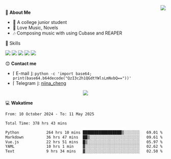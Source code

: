 <a href="#">
    <img align="right" src="https://github-readme-stats-tau-lilac-25.vercel.app/api?username=irorange27&count_private=true&show_icons=true&theme=transparent" />
</a>

💭 **About Me**

- 🏫 A college junior student
- 🍕 Love Music, Novels
- 🎶 Composing music with using Cubase and REAPER


🚀 Skills

![](https://img.shields.io/badge/-python-3e74a2?style=for-the-badge&logo=Python&logoColor=fff
)
![](https://img.shields.io/badge/-javascript-f0db4f?style=for-the-badge&logo=JavaScript&logoColor=fff
)
![](https://img.shields.io/badge/-vue3-41b883?style=for-the-badge&logo=Vue.js&logoColor=fff
)
![](https://img.shields.io/badge/-docker-2496ed?style=for-the-badge&logo=Docker&logoColor=fff
)
![](https://img.shields.io/badge/-linux-000000?style=for-the-badge&logo=Linux&logoColor=fff&color=000
)

😊 **Contact me**

- ⌈ E-mail ⌋: `python -c 'import base64; print(base64.b64decode("QzI3c2h1QGdtYWlsLmNvbQ=="))'`
- ⌈ Telegram ⌋: [niina_cheng](https://t.me/niina_cheng)

</p>
    <p align="center">
    <img src="https://profile-counter.glitch.me/{irorange27}/count.svg" />
</p>

💻 **Wakatime**

<!--START_SECTION:waka-->

```txt
From: 10 October 2024 - To: 11 May 2025

Total Time: 378 hrs 43 mins

Python            264 hrs 10 mins █████████████████▒░░░░░░░   69.01 %
Markdown          36 hrs 47 mins  ██▒░░░░░░░░░░░░░░░░░░░░░░   09.61 %
Vue.js            22 hrs 51 mins  █▒░░░░░░░░░░░░░░░░░░░░░░░   05.97 %
YAML              10 hrs 1 min    ▓░░░░░░░░░░░░░░░░░░░░░░░░   02.62 %
Text              9 hrs 34 mins   ▓░░░░░░░░░░░░░░░░░░░░░░░░   02.50 %
```

<!--END_SECTION:waka-->
